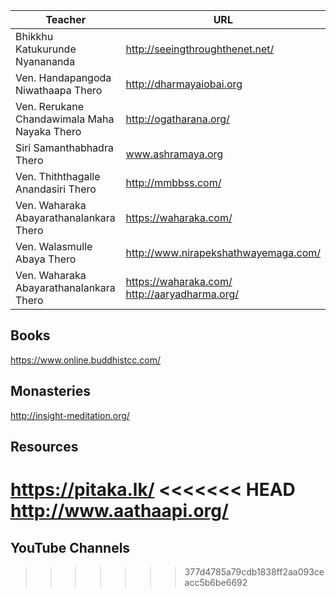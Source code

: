 
 Teacher | URL
------------ | -------------
Bhikkhu Katukurunde Nyanananda | http://seeingthroughthenet.net/
Ven. Handapangoda Niwathaapa Thero | http://dharmayaiobai.org
Ven. Rerukane Chandawimala Maha Nayaka Thero | http://ogatharana.org/
Siri Samanthabhadra Thero | www.ashramaya.org
Ven. Thiththagalle Anandasiri Thero | http://mmbbss.com/
Ven. Waharaka Abayarathanalankara Thero | https://waharaka.com/
Ven. Walasmulle Abaya Thero | http://www.nirapekshathwayemaga.com/
Ven. Waharaka Abayarathanalankara Thero | https://waharaka.com/ <br> http://aaryadharma.org/


## Books
https://www.online.buddhistcc.com/

## Monasteries
http://insight-meditation.org/

## Resources
https://pitaka.lk/
<<<<<<< HEAD
http://www.aathaapi.org/
=======

## YouTube Channels
>>>>>>> 377d4785a79cdb1838ff2aa093ceacc5b6be6692
